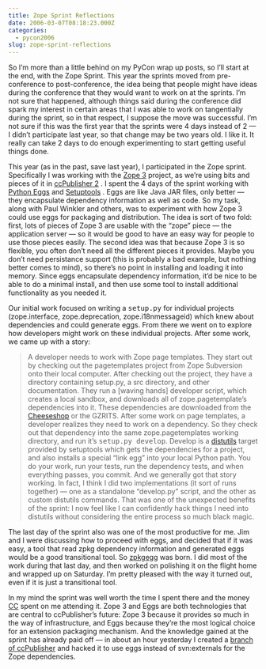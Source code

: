 ```yaml
---
title: Zope Sprint Reflections
date: 2006-03-07T08:18:23.000Z
categories:
  - pycon2006
slug: zope-sprint-reflections
---
```

So I’m more than a little behind on my PyCon wrap up posts, so I’ll start at the end, with the Zope Sprint. This year the sprints moved from pre-conference to post-conference, the idea being that people might have ideas during the conference that they would want to work on at the sprints. I’m not sure that happened, although things said during the conference did spark my interest in certain areas that I was able to work on tangentially during the sprint, so in that respect, I suppose the move was successful. I’m not sure if this was the first year that the sprints were 4 days instead of 2 — I didn’t participate last year, so that change may be two years old. I like it. It really can take 2 days to do enough experimenting to start getting useful things done.

This year (as in the past, save last year), I participated in the Zope sprint. Specifically I was working with the [Zope 3][1]  project, as we’re using bits and pieces of it in [ccPublisher 2][2] . I spent the 4 days of the sprint working with [Python Eggs][3]  and [Setuptools][4] . Eggs are like Java <span class="caps">JAR</span> files, only better — they encapsulate dependency information as well as code. So my task, along with Paul Winkler and others, was to experiment with how Zope 3 could use eggs for packaging and distribution. The idea is sort of two fold: first, lots of pieces of Zope 3 are usable with the “zope” piece — the application server — so it would be good to have an easy way for people to use those pieces easily. The second idea was that because Zope 3 is so flexible, you often don’t need all the different pieces it provides. Maybe you don’t need persistance support (this is probably a bad example, but nothing better comes to mind), so there’s no point in installing and loading it into memory. Since eggs encapsulate dependency information, it’d be nice to be able to do a minimal install, and then use some tool to install additional functionality as you needed it.

Our initial work focused on writing a <tt class="docutils literal">setup.py</tt> for individual projects (zope.interface, zope.deprecation, zope.i18nmessageid) which knew about dependencies and could generate eggs. From there we went on to explore how developers might work on these individual projects. After some work, we came up with a story:

> A developer needs to work with Zope page templates. They start out by checking out the pagetemplates project from Zope Subversion onto their local computer. After checking out the project, they have a directory containing setup.py, a src directory, and other documentation. They run a [waving hands] developer script, which creates a local sandbox, and downloads all of zope.pagetemplate’s dependencies into it. These dependencies are downloaded from the [Cheeseshop][5]  or the <span class="caps">GZRITS</span>. After some work on page templates, a developer realizes they need to work on a dependency. So they check out that dependency into the same zope.pagetemplates working directory, and run it’s <tt class="docutils literal">setup.py develop</tt>. Develop is a [distutils][6]  target provided by setuptools which gets the dependencies for a project, and also installs a special “link egg” into your local Python path. You do your work, run your tests, run the dependency tests, and when everything passes, you commit.
And we generally got that story working. In fact, I think I did two implementations (it sort of runs together) — one as a standalone “develop.py” script, and the other as custom distutils commands. That was one of the unexpected benefits of the sprint: I now feel like I can confidently hack things I need into distutils without considering the entire process so much black magic.

The last day of the sprint also was one of the most productive for me. Jim and I were discussing how to proceed with eggs, and decided that if it was easy, a tool that read zpkg dependency information and generated eggs would be a good transitional tool. So [zpkgegg][7]  was born. I did most of the work during that last day, and then worked on polishing it on the flight home and wrapped up on Saturday. I’m pretty pleased with the way it turned out, even if it is just a transitional tool.

In my mind the sprint was well worth the time I spent there and the money [<span class="caps">CC</span>][8]  spent on me attending it. Zope 3 and Eggs are both technologies that are central to ccPublisher’s future: Zope 3 because it provides so much in the way of infrastructure, and Eggs because they’re the most logical choice for an extension packaging mechanism. And the knowledge gained at the sprint has already paid off — in about an hour yesterday I created a [branch of ccPublisher][9]  and hacked it to use eggs instead of svn:externals for the Zope dependencies.



 [1]: http://dev.zope.org/Zope3
 [2]: http://wiki.creativecommons.org/CcPublisher
 [3]: http://peak.telecommunity.com/DevCenter/PythonEggs
 [4]: http://peak.telecommunity.com/DevCenter/setuptools
 [5]: http://cheeseshop.python.org/
 [6]: http://www.python.org/doc/dist/
 [7]: http://svn.zope.org/projectsupport/trunk/src/zpkgegg/
 [8]: http://creativecommons.org
 [9]: http://svn.berlios.de/wsvn/cctools/publisher/branches/huevos_rancheros/
